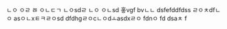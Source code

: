 
ㄴㅇ
ㅇㄹ
ㅀ
ㅇㄴㄷㄱ
ㄴㅇsdㄹ
ㄴㅇ
ㅇㄴsd
홓vgf
bvㄴㄴ
dsfefddfdss
ㄹㅇㅊdfㄴㅇ
asㅇㄴxㅌㅋㄹㅇsd
dfdhgㄹㅇcㄴㅇdㅗasdxㄹㅇ
fdnㅇ
fd
dsaㅊ
f
